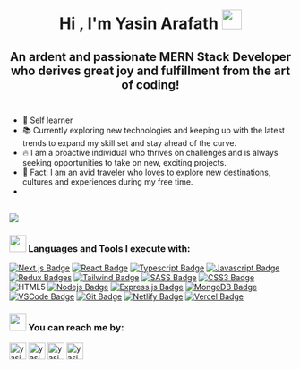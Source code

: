 <!-- thems: #gh-dark-mode-only, #gh-light-mode-only  -->

<h1 align="center"><b>Hi , I'm Yasin Arafath </b><img src="https://media.giphy.com/media/hvRJCLFzcasrR4ia7z/giphy.gif" width="35"></h1>
<h2 align="center">An ardent and passionate MERN Stack Developer who derives great joy and fulfillment from the art of coding!<br/><br/></h2>

- 💪 Self learner
- 📚 Currently exploring new technologies and keeping up with the latest trends to expand my skill set and stay ahead of the curve.
- 🔥 I am a proactive individual who thrives on challenges and is always seeking opportunities to take on new, exciting projects.
- 🌝 Fact: I am an avid traveler who loves to explore new destinations, cultures and experiences during my free time.
- 
<br><img src="https://user-images.githubusercontent.com/73097560/115834477-dbab4500-a447-11eb-908a-139a6edaec5c.gif"><br>

### <img src="https://media2.giphy.com/media/QssGEmpkyEOhBCb7e1/giphy.gif" width ="30"><b> Languages and Tools I execute with:</b>
[![Next.js Badge](https://img.shields.io/badge/next.js-000000?style=for-the-badge&logo=nextdotjs&logoColor=white)](#)
[![React Badge](https://img.shields.io/badge/-React-61DBFB?style=for-the-badge&labelColor=black&logo=react&logoColor=61DBFB)](#)
[![Typescript Badge](https://img.shields.io/badge/-Typescript-007acc?style=for-the-badge&labelColor=black&logo=typescript&logoColor=007acc)](#)
[![Javascript Badge](https://img.shields.io/badge/-Javascript-F0DB4F?style=for-the-badge&labelColor=black&logo=javascript&logoColor=F0DB4F)](#) 
[![Redux Badges](https://img.shields.io/badge/redux-FFFFFF?style=for-the-badge&logo=redux&logoColor=7248B6)](#)
[![Tailwind Badge](https://img.shields.io/badge/Tailwind%20CSS-092749?style=for-the-badge&logo=tailwindcss&logoColor=06B6D4&labelColor=000000)](#) 
[![SASS Badge](https://img.shields.io/badge/Sass-CC6699?style=for-the-badge&logo=sass&logoColor=white)](#)
[![CSS3 Badge](https://img.shields.io/badge/css3-EFEFEF?style=for-the-badge&logo=css3&logoColor=254BDD)](#)
![HTML5](https://img.shields.io/badge/HTML5%20-%23E34F26.svg?style=for-the-badge&logo=html5&logoColor=white)
[![Nodejs Badge](https://img.shields.io/badge/-Nodejs-3C873A?style=for-the-badge&labelColor=black&logo=node.js&logoColor=3C873A)](#) 
[![Express.js Badge](https://img.shields.io/badge/Express.js-000000?style=for-the-badge&logo=express&logoColor=white)](#) 
[![MongoDB Badge](https://img.shields.io/badge/MongoDB-4EA94B?style=for-the-badge&logo=mongodb&logoColor=white)](#) 
[![VSCode Badge](https://img.shields.io/badge/Visual_Studio-5C2D91?style=for-the-badge&logo=visual%20studio&logoColor=white)](#) 
[![Git Badge](https://img.shields.io/badge/Git-F05032?style=for-the-badge&logo=git&logoColor=white)](#)
[![Netlify Badge](https://img.shields.io/badge/Netlify-%2300C7B7.svg?&style=for-the-badge&logo=netlify&logoColor=white)](#)
[![Vercel Badge](https://img.shields.io/badge/Vercel-%23000000.svg?&style=for-the-badge&logo=vercel&logoColor=white)](#)




### <img src="https://media0.giphy.com/media/MKzBhzm5g6zXtcvA0N/giphy.gif" width ="30"><b> You can reach me by:</b>
<p>
      <a href="https://www.linkedin.com/in/yasin-arafath-80ab22207/" target="blank"><img align="center"
         src="https://img.shields.io/badge/linkedin-%231DA1F2.svg?style=for-the-badge&logo=linkedin&logoColor=white"
         alt="yasin" height="30"/></a>
      <a href="https://www.facebook.com/yasinarafath0" target="blank"><img align="center"
         src="https://img.shields.io/badge/facebook-4267B2.svg?style=for-the-badge&logo=facebook&logoColor=white"
         alt="yasin" height="30"/></a>
      <a href="mailto:arafath7yasin@gmail.com" target="blank"><img align="center"
         src="https://img.shields.io/badge/gmail-EA4335.svg?style=for-the-badge&logo=gmail&logoColor=white"
         alt="yasin" height="30"/></a>
      <a href="https://wa.me/+8801747732587" target="blank"><img align="center"
         src="https://img.shields.io/badge/whatsapp-4B7F1.svg?style=for-the-badge&logo=whatsapp&logoColor=white"
         alt="yasin" height="30"/></a>  
    </p>
  
       
    
    
    
    
    




